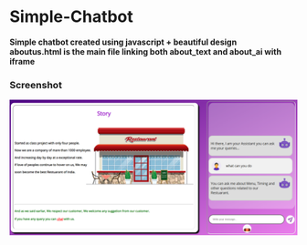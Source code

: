 # Simple-Chatbot
<b>Simple chatbot created using javascript + beautiful design</b>
<br>
<b>aboutus.html is the main file linking both about_text and about_ai with iframe</b>
<br>
<h3>Screenshot</h3>
<img src="https://github.com/Sumit189/Simple-Chatbot/blob/master/chatbot.PNG">
